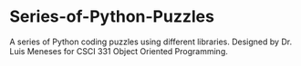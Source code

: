 # Series-of-Python-Puzzles
A series of Python coding puzzles using different libraries. Designed by Dr. Luis Meneses for CSCI 331 Object Oriented Programming.
